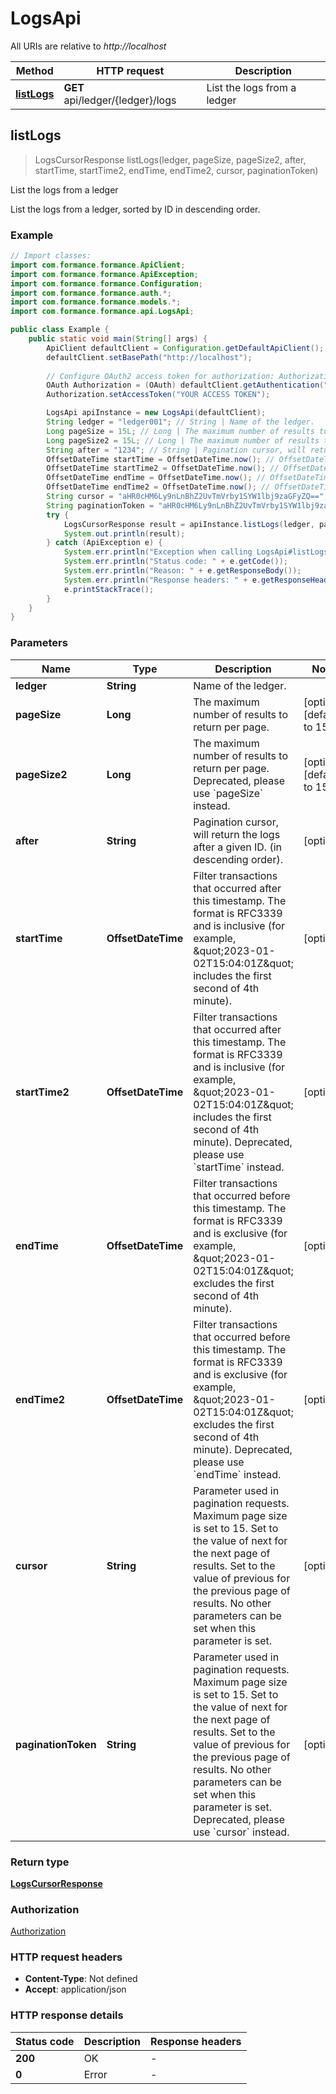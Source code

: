 # LogsApi

All URIs are relative to *http://localhost*

| Method | HTTP request | Description |
|------------- | ------------- | -------------|
| [**listLogs**](LogsApi.md#listLogs) | **GET** api/ledger/{ledger}/logs | List the logs from a ledger |



## listLogs

> LogsCursorResponse listLogs(ledger, pageSize, pageSize2, after, startTime, startTime2, endTime, endTime2, cursor, paginationToken)

List the logs from a ledger

List the logs from a ledger, sorted by ID in descending order.

### Example

```java
// Import classes:
import com.formance.formance.ApiClient;
import com.formance.formance.ApiException;
import com.formance.formance.Configuration;
import com.formance.formance.auth.*;
import com.formance.formance.models.*;
import com.formance.formance.api.LogsApi;

public class Example {
    public static void main(String[] args) {
        ApiClient defaultClient = Configuration.getDefaultApiClient();
        defaultClient.setBasePath("http://localhost");
        
        // Configure OAuth2 access token for authorization: Authorization
        OAuth Authorization = (OAuth) defaultClient.getAuthentication("Authorization");
        Authorization.setAccessToken("YOUR ACCESS TOKEN");

        LogsApi apiInstance = new LogsApi(defaultClient);
        String ledger = "ledger001"; // String | Name of the ledger.
        Long pageSize = 15L; // Long | The maximum number of results to return per page. 
        Long pageSize2 = 15L; // Long | The maximum number of results to return per page. Deprecated, please use `pageSize` instead. 
        String after = "1234"; // String | Pagination cursor, will return the logs after a given ID. (in descending order).
        OffsetDateTime startTime = OffsetDateTime.now(); // OffsetDateTime | Filter transactions that occurred after this timestamp. The format is RFC3339 and is inclusive (for example, \"2023-01-02T15:04:01Z\" includes the first second of 4th minute). 
        OffsetDateTime startTime2 = OffsetDateTime.now(); // OffsetDateTime | Filter transactions that occurred after this timestamp. The format is RFC3339 and is inclusive (for example, \"2023-01-02T15:04:01Z\" includes the first second of 4th minute). Deprecated, please use `startTime` instead. 
        OffsetDateTime endTime = OffsetDateTime.now(); // OffsetDateTime | Filter transactions that occurred before this timestamp. The format is RFC3339 and is exclusive (for example, \"2023-01-02T15:04:01Z\" excludes the first second of 4th minute). 
        OffsetDateTime endTime2 = OffsetDateTime.now(); // OffsetDateTime | Filter transactions that occurred before this timestamp. The format is RFC3339 and is exclusive (for example, \"2023-01-02T15:04:01Z\" excludes the first second of 4th minute). Deprecated, please use `endTime` instead. 
        String cursor = "aHR0cHM6Ly9nLnBhZ2UvTmVrby1SYW1lbj9zaGFyZQ=="; // String | Parameter used in pagination requests. Maximum page size is set to 15. Set to the value of next for the next page of results. Set to the value of previous for the previous page of results. No other parameters can be set when this parameter is set. 
        String paginationToken = "aHR0cHM6Ly9nLnBhZ2UvTmVrby1SYW1lbj9zaGFyZQ=="; // String | Parameter used in pagination requests. Maximum page size is set to 15. Set to the value of next for the next page of results. Set to the value of previous for the previous page of results. No other parameters can be set when this parameter is set. Deprecated, please use `cursor` instead. 
        try {
            LogsCursorResponse result = apiInstance.listLogs(ledger, pageSize, pageSize2, after, startTime, startTime2, endTime, endTime2, cursor, paginationToken);
            System.out.println(result);
        } catch (ApiException e) {
            System.err.println("Exception when calling LogsApi#listLogs");
            System.err.println("Status code: " + e.getCode());
            System.err.println("Reason: " + e.getResponseBody());
            System.err.println("Response headers: " + e.getResponseHeaders());
            e.printStackTrace();
        }
    }
}
```

### Parameters


| Name | Type | Description  | Notes |
|------------- | ------------- | ------------- | -------------|
| **ledger** | **String**| Name of the ledger. | |
| **pageSize** | **Long**| The maximum number of results to return per page.  | [optional] [default to 15] |
| **pageSize2** | **Long**| The maximum number of results to return per page. Deprecated, please use &#x60;pageSize&#x60; instead.  | [optional] [default to 15] |
| **after** | **String**| Pagination cursor, will return the logs after a given ID. (in descending order). | [optional] |
| **startTime** | **OffsetDateTime**| Filter transactions that occurred after this timestamp. The format is RFC3339 and is inclusive (for example, \&quot;2023-01-02T15:04:01Z\&quot; includes the first second of 4th minute).  | [optional] |
| **startTime2** | **OffsetDateTime**| Filter transactions that occurred after this timestamp. The format is RFC3339 and is inclusive (for example, \&quot;2023-01-02T15:04:01Z\&quot; includes the first second of 4th minute). Deprecated, please use &#x60;startTime&#x60; instead.  | [optional] |
| **endTime** | **OffsetDateTime**| Filter transactions that occurred before this timestamp. The format is RFC3339 and is exclusive (for example, \&quot;2023-01-02T15:04:01Z\&quot; excludes the first second of 4th minute).  | [optional] |
| **endTime2** | **OffsetDateTime**| Filter transactions that occurred before this timestamp. The format is RFC3339 and is exclusive (for example, \&quot;2023-01-02T15:04:01Z\&quot; excludes the first second of 4th minute). Deprecated, please use &#x60;endTime&#x60; instead.  | [optional] |
| **cursor** | **String**| Parameter used in pagination requests. Maximum page size is set to 15. Set to the value of next for the next page of results. Set to the value of previous for the previous page of results. No other parameters can be set when this parameter is set.  | [optional] |
| **paginationToken** | **String**| Parameter used in pagination requests. Maximum page size is set to 15. Set to the value of next for the next page of results. Set to the value of previous for the previous page of results. No other parameters can be set when this parameter is set. Deprecated, please use &#x60;cursor&#x60; instead.  | [optional] |

### Return type

[**LogsCursorResponse**](LogsCursorResponse.md)

### Authorization

[Authorization](../README.md#Authorization)

### HTTP request headers

- **Content-Type**: Not defined
- **Accept**: application/json


### HTTP response details
| Status code | Description | Response headers |
|-------------|-------------|------------------|
| **200** | OK |  -  |
| **0** | Error |  -  |

